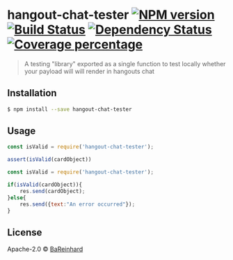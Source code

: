 # hangout-chat-tester [![NPM version][npm-image]][npm-url] [![Build Status][travis-image]][travis-url] [![Dependency Status][daviddm-image]][daviddm-url] [![Coverage percentage][coveralls-image]][coveralls-url]
> A testing &#34;library&#34; exported as a single function to test locally whether your payload will will render in hangouts chat

## Installation

```sh
$ npm install --save hangout-chat-tester
```

## Usage

```js
const isValid = require('hangout-chat-tester');

assert(isValid(cardObject))
```

```js
const isValid = require('hangout-chat-tester');

if(isValid(cardObject)){
    res.send(cardObject);
}else{
    res.send({text:"An error occurred"});
}

```
## License

Apache-2.0 © [BaReinhard](https://brettreinhard.com)


[npm-image]: https://badge.fury.io/js/hangout-chat-tester.svg
[npm-url]: https://npmjs.org/package/hangout-chat-tester
[travis-image]: https://travis-ci.org/BaReinhard/hangout-chat-tester.svg?branch=master
[travis-url]: https://travis-ci.org/BaReinhard/hangout-chat-tester
[daviddm-image]: https://david-dm.org/BaReinhard/hangout-chat-tester.svg?theme=shields.io
[daviddm-url]: https://david-dm.org/BaReinhard/hangout-chat-tester
[coveralls-image]: https://coveralls.io/repos/BaReinhard/hangout-chat-tester/badge.svg
[coveralls-url]: https://coveralls.io/r/BaReinhard/hangout-chat-tester
